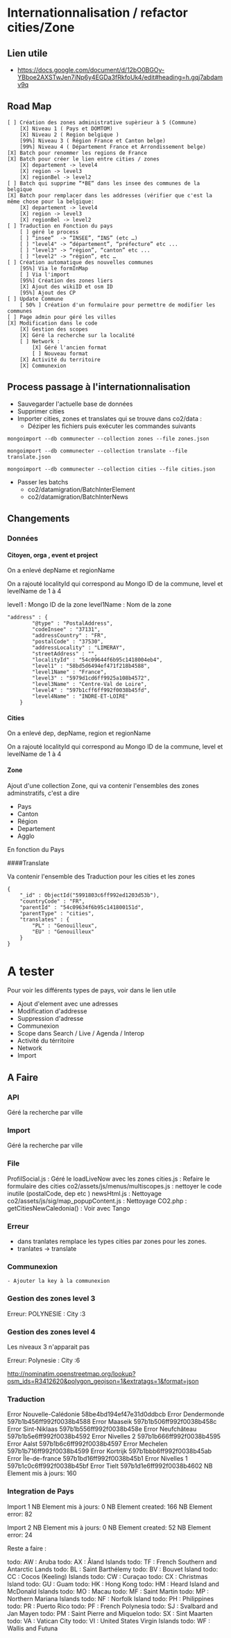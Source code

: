 # Internationnalisation / refactor cities/Zone

## Lien utile

* https://docs.google.com/document/d/12bO0BGOy-YBboe2AXSTwJen7iNp6y4EGDa3fRkfoUk4/edit#heading=h.gqj7abdamv9q

## Road Map

    [ ] Création des zones administrative supèrieur à 5 (Commune)
        [X] Niveau 1 ( Pays et DOMTOM) 
        [X] Niveau 2 ( Region belgique )
        [99%] Niveau 3 ( Région France et Canton belge)
        [99%] Niveau 4 ( Département France et Arrondissement belge)
    [X] Batch pour renommer les regions de France
    [X] Batch pour créer le lien entre cities / zones
        [X] departement -> level4
        [X] region -> level3
        [X] regionBel -> level2
    [ ] Batch qui supprime “*BE“ dans les insee des communes de la belgique
    [X] Batch pour remplacer dans les addresses (vérifier que c'est la même chose pour la belgique: 
        [X] departement -> level4
        [X] region -> level3
        [X] regionBel -> level2
    [ ] Traduction en Fonction du pays
        [ ] géré le process
        [ ] “insee“  -> “INSEE”, “INS” (etc …)
        [ ] "level4" -> “département”, “préfecture” etc ...
        [ ] "level3" -> “région”, “canton” etc ...
        [ ] "level2" -> “région”, etc …
    [ ] Création automatique des nouvelles communes 
        [95%] Via le formInMap
        [ ] Via l'import
        [95%] Création des zones liers
        [X] Ajout des wikiID et osm ID
        [95%] Ajout des CP
    [ ] Update Commune 
        [ 50% ] Création d'un formulaire pour permettre de modifier les communes
    [ ] Page admin pour géré les villes 
    [X] Modification dans le code
        [X] Gestion des scopes
        [X] Géré la recherche sur la localité
        [ ] Network :
        	[X] Géré l'ancien format
        	[ ] Nouveau format
        [X] Activité du territoire
        [X] Communexion

## Process passage à l'internationnalisation 

- Sauvegarder l'actuelle base de données
- Supprimer cities
- Importer cities, zones et translates qui se trouve dans co2/data :
    + Déziper les fichiers puis exécuter les commandes suivants
```
mongoimport --db communecter --collection zones --file zones.json
```

```
mongoimport --db communecter --collection translate --file translate.json
```

```
mongoimport --db communecter --collection cities --file cities.json
```

- Passer les batchs
    - co2/datamigration/BatchInterElement
    - co2/datamigration/BatchInterNews


## Changements

### Données

#### Citoyen, orga , event et project

On a enlevé depName et regionName 

On a rajouté localityId qui correspond au Mongo ID de la commune, level et levelName de 1 à 4

level1 : Mongo ID de la zone
level1Name : Nom de la zone

``` 
"address" : {
        "@type" : "PostalAddress",
        "codeInsee" : "37131",
        "addressCountry" : "FR",
        "postalCode" : "37530",
        "addressLocality" : "LIMERAY",
        "streetAddress" : "",
        "localityId" : "54c09644f6b95c1418004eb4",
        "level1" : "58bd5d6494ef471f218b4588",
        "level1Name" : "France",
        "level3" : "5979d1cd6ff9925a108b4572",
        "level3Name" : "Centre-Val de Loire",
        "level4" : "597b1cff6ff992f0038b45fd",
        "level4Name" : "INDRE-ET-LOIRE"
    }
```

#### Cities

On a enlevé dep, depName, region et regionName 

On a rajouté localityId qui correspond au Mongo ID de la commune, level et levelName de 1 à 4

#### Zone 

Ajout d'une collection Zone, qui va contenir l'ensembles des zones adminstratifs, c'est a dire 
- Pays
- Canton
- Région
- Departement 
- Agglo

En fonction du Pays

####Translate

Va contenir l'ensemble des Traduction pour les cities et les zones

```
{
    "_id" : ObjectId("5991803c6ff992ed1203d53b"),
    "countryCode" : "FR",
    "parentId" : "54c09634f6b95c141800151d",
    "parentType" : "cities",
    "translates" : {
        "PL" : "Genouilleux",
        "EU" : "Genouilleux"
    }
}

```

# A tester

Pour voir les différents types de pays, voir dans le lien utile

- Ajout d'element avec une adresses
- Modification d'addresse
- Suppression d'adresse
- Communexion
- Scope dans Search / Live / Agenda / Interop
- Activité du térritoire
- Network
- Import


## A Faire

### API 

Géré la recherche par ville

### Import 

Géré la recherche par ville

### File

ProfilSocial.js : Géré le loadLiveNow avec les zones
cities.js : Refaire le formulaire des cities
co2/assets/js/menus/multiscopes.js : nettoyer le code inutile (postalCode, dep etc )
newsHtml.js : Nettoyage
co2/assets/js/sig/map_popupContent.js : Nettoyage
CO2.php : getCitiesNewCaledonia() : Voir avec Tango

### Erreur
- dans tranlates remplace les types cities par zones pour les zones.
- tranlates -> translate

### Communexion
    - Ajouter la key à la communexion

### Gestion des zones level 3

Erreur: POLYNESIE : City :3

### Gestion des zones level 4

Les niveaux 3 n'apparait pas 

Erreur: Polynesie : City :6

http://nominatim.openstreetmap.org/lookup?osm_ids=R3412620&polygon_geojson=1&extratags=1&format=json

### Traduction 
Error Nouvelle-Calédonie 58be4bd194ef47e31d0ddbcb
Error Dendermonde 597b1b456ff992f0038b4588
Error Maaseik 597b1b506ff992f0038b458c
Error Sint-Niklaas 597b1b556ff992f0038b458e
Error Neufchâteau 597b1b5e6ff992f0038b4592
Error Nivelles 2 597b1b666ff992f0038b4595
Error Aalst 597b1b6c6ff992f0038b4597
Error Mechelen 597b1b716ff992f0038b4599
Error Kortrijk 597b1bbb6ff992f0038b45ab
Error Île-de-france 597b1bd16ff992f0038b45b1
Error Nivelles 1 597b1c0c6ff992f0038b45bf
Error Tielt 597b1d1e6ff992f0038b4602
NB Element mis à jours: 160




### Integration de Pays

Import 1
NB Element mis à jours: 0
NB Element created: 166
NB Element error: 82

Import 2
NB Element mis à jours: 0
NB Element created: 52
NB Element error: 24

Reste a faire :

todo: AW : Aruba
todo: AX : Åland Islands
todo: TF : French Southern and Antarctic Lands
todo: BL : Saint Barthélemy
todo: BV : Bouvet Island
todo: CC : Cocos (Keeling) Islands
todo: CW : Curaçao
todo: CX : Christmas Island
todo: GU : Guam
todo: HK : Hong Kong
todo: HM : Heard Island and McDonald Islands
todo: MO : Macau
todo: MF : Saint Martin
todo: MP : Northern Mariana Islands
todo: NF : Norfolk Island
todo: PH : Philippines
todo: PR : Puerto Rico
todo: PF : French Polynesia
todo: SJ : Svalbard and Jan Mayen
todo: PM : Saint Pierre and Miquelon
todo: SX : Sint Maarten
todo: VA : Vatican City
todo: VI : United States Virgin Islands
todo: WF : Wallis and Futuna





